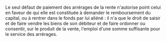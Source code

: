Le seul défaut de paiement des arrérages de la rente n'autorise point celui en faveur de qui elle est constituée à demander le remboursement du capital, ou à rentrer dans le fonds par lui aliéné : il n'a que le droit de saisir et de faire vendre les biens de son débiteur et de faire ordonner ou consentir, sur le produit de la vente, l'emploi d'une somme suffisante pour le service des arrérages.
